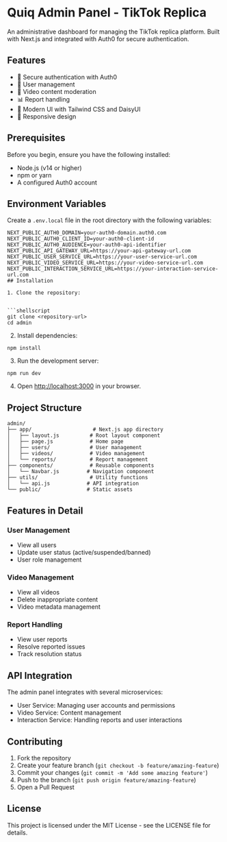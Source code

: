 # Quiq Admin Panel - TikTok Replica

An administrative dashboard for managing the TikTok replica platform. Built with Next.js and integrated with Auth0 for secure authentication.

## Features

- 🔐 Secure authentication with Auth0
- 👥 User management
- 🎥 Video content moderation
- 📊 Report handling
- 🎨 Modern UI with Tailwind CSS and DaisyUI
- 📱 Responsive design

## Prerequisites

Before you begin, ensure you have the following installed:
- Node.js (v14 or higher)
- npm or yarn
- A configured Auth0 account

## Environment Variables

Create a `.env.local` file in the root directory with the following variables:

```plaintext
NEXT_PUBLIC_AUTH0_DOMAIN=your-auth0-domain.auth0.com
NEXT_PUBLIC_AUTH0_CLIENT_ID=your-auth0-client-id
NEXT_PUBLIC_AUTH0_AUDIENCE=your-auth0-api-identifier
NEXT_PUBLIC_API_GATEWAY_URL=https://your-api-gateway-url.com
NEXT_PUBLIC_USER_SERVICE_URL=https://your-user-service-url.com
NEXT_PUBLIC_VIDEO_SERVICE_URL=https://your-video-service-url.com
NEXT_PUBLIC_INTERACTION_SERVICE_URL=https://your-interaction-service-url.com
## Installation

1. Clone the repository:


```shellscript
git clone <repository-url>
cd admin
```

2. Install dependencies:


```shellscript
npm install
```

3. Run the development server:


```shellscript
npm run dev
```

4. Open [http://localhost:3000](http://localhost:3000) in your browser.


## Project Structure

```plaintext
admin/
├── app/                    # Next.js app directory
│   ├── layout.js          # Root layout component
│   ├── page.js            # Home page
│   ├── users/             # User management
│   ├── videos/            # Video management
│   └── reports/           # Report management
├── components/            # Reusable components
│   └── Navbar.js         # Navigation component
├── utils/                 # Utility functions
│   └── api.js            # API integration
└── public/               # Static assets
```

## Features in Detail

### User Management

- View all users
- Update user status (active/suspended/banned)
- User role management


### Video Management

- View all videos
- Delete inappropriate content
- Video metadata management


### Report Handling

- View user reports
- Resolve reported issues
- Track resolution status


## API Integration

The admin panel integrates with several microservices:

- User Service: Managing user accounts and permissions
- Video Service: Content management
- Interaction Service: Handling reports and user interactions


## Contributing

1. Fork the repository
2. Create your feature branch (`git checkout -b feature/amazing-feature`)
3. Commit your changes (`git commit -m 'Add some amazing feature'`)
4. Push to the branch (`git push origin feature/amazing-feature`)
5. Open a Pull Request


## License

This project is licensed under the MIT License - see the LICENSE file for details.
